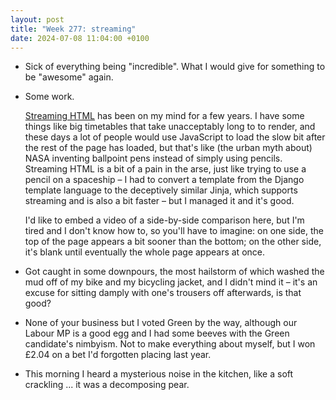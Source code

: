 ```yaml
---
layout: post
title: "Week 277: streaming"
date: 2024-07-08 11:04:00 +0100
---
```


- Sick of everything being "incredible". What I would give for something to be "awesome" again.

- Some work.

  [Streaming HTML](https://dev.to/tigt/the-weirdly-obscure-art-of-streamed-html-4gc2 "the weirdly obscure art thereof") has been on my mind for a few years.
  I have some things like big timetables that take unacceptably long to to render, and these days a lot of people would use JavaScript to load the slow bit after the rest of the page has loaded, but that's like (the urban myth about) NASA inventing ballpoint pens instead of simply using pencils. Streaming HTML is a bit of a pain in the arse, just like trying to use a pencil on a spaceship – I had to convert a template from the Django template language to the deceptively similar Jinja, which supports streaming and is also a bit faster – but I managed it and it's good.

  I'd like to embed a video of a side-by-side comparison here, but I'm tired and I don't know how to, so you'll have to imagine: on one side, the top of the page appears a bit sooner than the bottom; on the other side, it's blank until eventually the whole page appears at once.

- Got caught in some downpours, the most hailstorm of which washed the mud off of my bike and my bicycling jacket, and I didn't mind it – it's an excuse for sitting damply with one's trousers off afterwards, is that good?

- None of your business but I voted Green by the way, although our Labour MP is a good egg and I had some beeves with the Green candidate's nimbyism.
  Not to make everything about myself, but I won £2.04 on a bet I'd forgotten placing last year.

  <!-- I sought out a copy of cringy <cite>The New European</cite>  -->

- This morning I heard a mysterious noise in the kitchen, like a soft crackling ... it was a decomposing pear.
